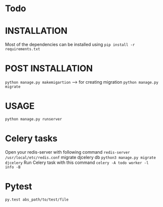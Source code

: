 # Todo

# INSTALLATION
Most of the dependencies can be installed using
`pip install -r requirements.txt`

# POST INSTALLATION
`python manage.py makemigartion` --> for creating migration
`python manage.py migrate`
# USAGE
`python manage.py runserver`

# Celery tasks
Open your redis-server with following command
`redis-server /usr/local/etc/redis.conf`
migrate djcelery db
 `python3 manage.py migrate djcelery`
Run Celery task with this command 
`celery -A todo worker -l info -B`

# Pytest
`py.test abs_path/to/test/file`
